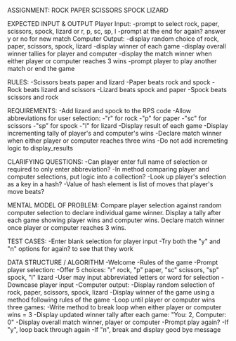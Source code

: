 ASSIGNMENT: ROCK PAPER SCISSORS SPOCK LIZARD

EXPECTED INPUT & OUTPUT
  Player Input:
    -prompt to select rock, paper, scissors, spock, lizard or r, p, sc, sp, l
    -prompt at the end for again? answer y or no for new match
  Computer Output:
    -display random choice of rock, paper, scissors, spock, lizard
    -display winner of each game
    -display overall winner tallies for player and computer
    -display the match winner when either player or computer reaches 3 wins
    -prompt player to play another match or end the game

RULES:
  -Scissors beats paper and lizard
  -Paper beats rock and spock
  -Rock beats lizard and scissors
  -Lizard beats spock and paper
  -Spock beats scissors and rock

REQUIREMENTS:
  -Add lizard and spock to the RPS code
  -Allow abbreviations for user selection:
    -"r" for rock
    -"p" for paper
    -"sc" for scissors
    -"sp" for spock
    -"l" for lizard
  -Display result of each game
  -Display incrementing tally of player's and computer's wins
  -Declare match winner when either player or computer reaches three wins
  -Do not add incremeting logic to display_results

CLARIFYING QUESTIONS:
  -Can player enter full name of selection or required to only enter abbreviation?
  -In method comparing player and computer selections, put logic into a collection?
  -Look up player's selection as a key in a hash?
  -Value of hash element is list of moves that player's move beats?

MENTAL MODEL OF PROBLEM:
Compare player selection against random computer selection to declare individual
game winner. Display a tally after each game showing player wins and computer
wins. Declare match winner once player or computer reaches 3 wins. 

TEST CASES:
-Enter blank selection for player input
-Try both the "y" and "n" options for again? to see that they work

DATA STRUCTURE / ALGORITHM
  -Welcome
  -Rules of the game
  -Prompt player selection:
    -Offer 5 choices: "r" rock, "p" paper, "sc" scissors, "sp" spock, "l" lizard
    -User may input abbreviated letters or word for selection
    -Downcase player input
  -Computer output:
    -Display random selection of rock, paper, scissors, spock, lizard
    -Display winner of the game using a method following rules of the game
  -Loop until player or computer wins three games:
    -Write method to break loop when either player or computer wins = 3
    -Display updated winner tally after each game: "You: 2, Computer: 0"
    -Display overall match winner, player or computer
  -Prompt play again?
    -If "y", loop back through again
    -If "n", break and display good bye message
